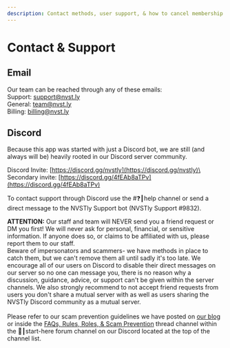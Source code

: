 ```yaml
---
description: Contact methods, user support, & how to cancel membership subscription
---
```


# Contact & Support

## Email

Our team can be reached through any of these emails:\
Support: [support@nvst.ly](mailto:support@nvst.ly)\
General: [team@nvst.ly](mailto:team@nvst.ly)\
Billing: [billing@nvst.ly](mailto:billing@nvst.ly)

## Discord

Because this app was started with just a Discord bot, we are still (and always will be) heavily rooted in our Discord server community.

Discord Invite: [https://discord.gg/nvstly](https://discord.gg/nvstly)\
Secondary invite: [https://discord.gg/4fEAb8aTPv](https://discord.gg/4fEAb8aTPv)

To contact support through Discord use the #❓┃help channel or send a direct message to the NVSTly Support bot (NVSTly Support #9832).

**ATTENTION:** Our staff and team will NEVER send you a friend request or DM you first! We will never ask for personal, financial, or sensitive information. If anyone does so, or claims to be affiliated with us, please report them to our staff. \
Beware of impersonators and scammers- we have methods in place to catch them, but we can't remove them all until sadly it's too late. We encourage all of our users on Discord to disable their direct messages on our server so no one can message you, there is no reason why a discussion, guidance, advice, or support can't be given within the server channels. We also strongly recommend to not accept friend requests from users you don't share a mutual server with as well as users sharing the NVSTly Discord community as a mutual server.\
\
Please refer to our scam prevention guidelines we have posted on [our blog](https://nvst.ly/blog/Our-Discord-Community-FAQs-Rules-790819#ss) or inside the [FAQs, Rules, Roles, & Scam Prevention](https://discord.com/channels/872241427063668767/1181602885650370615/1181602941380075600) thread channel within the 🚦┃start-here forum channel on our Discord located at the top of the channel list.
